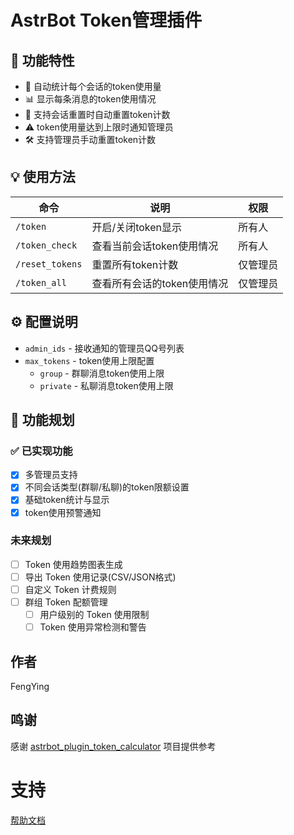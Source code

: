 #  AstrBot Token管理插件

## 📝 功能特性

- 🔄 自动统计每个会话的token使用量
- 📊 显示每条消息的token使用情况
- 🔁 支持会话重置时自动重置token计数
- ⚠️ token使用量达到上限时通知管理员
- 🛠️ 支持管理员手动重置token计数

## 💡 使用方法

| 命令 | 说明 | 权限 |
|------|------|------|
| `/token` | 开启/关闭token显示 | 所有人 |
| `/token_check` | 查看当前会话token使用情况 | 所有人 |
| `/reset_tokens` | 重置所有token计数 | 仅管理员 |
| `/token_all` | 查看所有会话的token使用情况 | 仅管理员 |

## ⚙️ 配置说明

- `admin_ids` - 接收通知的管理员QQ号列表
- `max_tokens` - token使用上限配置
  - `group` - 群聊消息token使用上限
  - `private` - 私聊消息token使用上限

## 🎯 功能规划

### ✅ 已实现功能
- [x] 多管理员支持
- [x] 不同会话类型(群聊/私聊)的token限额设置
- [x] 基础token统计与显示
- [x] token使用预警通知

### 未来规划
- [ ] Token 使用趋势图表生成
- [ ] 导出 Token 使用记录(CSV/JSON格式)
- [ ] 自定义 Token 计费规则
- [ ] 群组 Token 配额管理
  - [ ] 用户级别的 Token 使用限制
  - [ ] Token 使用异常检测和警告

## 作者
FengYing

## 鸣谢
感谢 [astrbot_plugin_token_calculator](https://github.com/rinen0721/astrbot_plugin_token_calculator) 项目提供参考

# 支持

[帮助文档](https://astrbot.soulter.top/center/docs/%E5%BC%80%E5%8F%91/%E6%8F%92%E4%BB%B6%E5%BC%80%E5%8F%91/)
